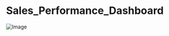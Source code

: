# Sales_Performance_Dashboard

![Image](https://github.com/user-attachments/assets/e7bf4ced-b030-4126-9135-ca1ddcb51dc5)
